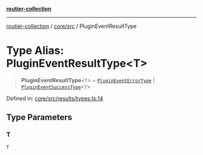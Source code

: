 [**routier-collection**](../../../README.md)

***

[routier-collection](../../../README.md) / [core/src](../README.md) / PluginEventResultType

# Type Alias: PluginEventResultType\<T\>

> **PluginEventResultType**\<`T`\> = [`PluginEventErrorType`](PluginEventErrorType.md) \| [`PluginEventSuccessType`](PluginEventSuccessType.md)\<`T`\>

Defined in: [core/src/results/types.ts:14](https://github.com/Agrejus/routier/blob/ae307d61bf9883ec014a438be7cbd96d2060d092/core/src/results/types.ts#L14)

## Type Parameters

### T

`T`

